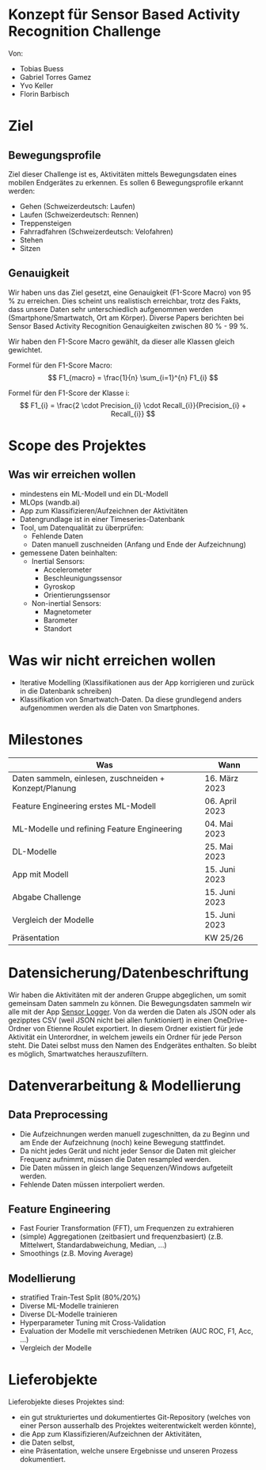 # Konzept für Sensor Based Activity Recognition Challenge
Von:
- Tobias Buess
- Gabriel Torres Gamez
- Yvo Keller
- Florin Barbisch  

# Ziel
## Bewegungsprofile
Ziel dieser Challenge ist es, Aktivitäten mittels Bewegungsdaten eines mobilen Endgerätes zu erkennen. Es sollen 6 Bewegungsprofile erkannt werden:
 - Gehen (Schweizerdeutsch: Laufen)
 - Laufen (Schweizerdeutsch: Rennen)
 - Treppensteigen
 - Fahrradfahren (Schweizerdeutsch: Velofahren)
 - Stehen
 - Sitzen

## Genauigkeit
Wir haben uns das Ziel gesetzt, eine Genauigkeit (F1-Score Macro) von 95 % zu erreichen.
Dies scheint uns realistisch erreichbar, trotz des Fakts, dass unsere Daten sehr unterschiedlich aufgenommen werden (Smartphone/Smartwatch, Ort am Körper).
Diverse Papers berichten bei Sensor Based Activity Recognition Genauigkeiten zwischen 80 % - 99 %.

Wir haben den F1-Score Macro gewählt, da dieser alle Klassen gleich gewichtet.

Formel für den F1-Score Macro:
$$
F1_{macro} = \frac{1}{n} \sum_{i=1}^{n} F1_{i}
$$

Formel für den F1-Score der Klasse i:
$$
F1_{i} = \frac{2 \cdot Precision_{i} \cdot Recall_{i}}{Precision_{i} + Recall_{i}} 
$$


# Scope des Projektes
## Was wir erreichen wollen
- mindestens ein ML-Modell und ein DL-Modell
- MLOps (wandb.ai)
- App zum Klassifizieren/Aufzeichnen der Aktivitäten
- Datengrundlage ist in einer Timeseries-Datenbank
- Tool, um Datenqualität zu überprüfen:
  - Fehlende Daten
  - Daten manuell zuschneiden (Anfang und Ende der Aufzeichnung)
- gemessene Daten beinhalten:
  - Inertial Sensors:
    - Accelerometer
    - Beschleunigungssensor
    - Gyroskop
    - Orientierungssensor
  - Non-inertial Sensors:
    - Magnetometer
    - Barometer
    - Standort


# Was wir nicht erreichen wollen
 - Iterative Modelling (Klassifikationen aus der App korrigieren und zurück in die Datenbank schreiben)
 - Klassifikation von Smartwatch-Daten. Da diese grundlegend anders aufgenommen werden als die Daten von Smartphones.


# Milestones
| Was                                                    | Wann           |
|--------------------------------------------------------|----------------|
| Daten sammeln, einlesen, zuschneiden + Konzept/Planung | 16. März 2023  |
| Feature Engineering erstes ML-Modell                   | 06. April 2023 |
| ML-Modelle und refining Feature Engineering            | 04. Mai 2023   |
| DL-Modelle                                             | 25. Mai 2023   |
| App mit Modell                                         | 15. Juni 2023  |
| Abgabe Challenge                                       | 15. Juni 2023  |
| Vergleich der Modelle                                  | 15. Juni 2023  |
| Präsentation                                           | KW 25/26       |


# Datensicherung/Datenbeschriftung
Wir haben die Aktivitäten mit der anderen Gruppe abgeglichen, um somit gemeinsam Daten sammeln zu können.
Die Bewegungsdaten sammeln wir alle mit der App [Sensor Logger](https://github.com/tszheichoi/awesome-sensor-logger).
Von da werden die Daten als JSON oder als gezipptes CSV (weil JSON nicht bei allen funktioniert) in einen OneDrive-Ordner von Etienne Roulet exportiert.
In diesem Ordner existiert für jede Aktivität ein Unterordner, in welchem jeweils ein Ordner für jede Person steht. Die Datei selbst muss den Namen des Endgerätes enthalten.
So bleibt es möglich, Smartwatches herauszufiltern.


# Datenverarbeitung & Modellierung
## Data Preprocessing
 - Die Aufzeichnungen werden manuell zugeschnitten, da zu Beginn und am Ende der Aufzeichnung (noch) keine Bewegung stattfindet.
 - Da nicht jedes Gerät und nicht jeder Sensor die Daten mit gleicher Frequenz aufnimmt, müssen die Daten resampled werden.
 - Die Daten müssen in gleich lange Sequenzen/Windows aufgeteilt werden.
 - Fehlende Daten müssen interpoliert werden.
## Feature Engineering
 - Fast Fourier Transformation (FFT), um Frequenzen zu extrahieren
 - (simple) Aggregationen (zeitbasiert und frequenzbasiert) (z.B. Mittelwert, Standardabweichung, Median, ...)
 - Smoothings (z.B. Moving Average)
## Modellierung
 - stratified Train-Test Split (80%/20%)
 - Diverse ML-Modelle trainieren
 - Diverse DL-Modelle trainieren
 - Hyperparameter Tuning mit Cross-Validation
 - Evaluation der Modelle mit verschiedenen Metriken (AUC ROC, F1, Acc, ...)
 - Vergleich der Modelle

# Lieferobjekte
Lieferobjekte dieses Projektes sind:
 - ein gut strukturiertes und dokumentiertes Git-Repository (welches von einer Person ausserhalb des Projektes weiterentwickelt werden könnte),
 - die App zum Klassifizieren/Aufzeichnen der Aktivitäten,
 - die Daten selbst,
 - eine Präsentation, welche unsere Ergebnisse und unseren Prozess dokumentiert. 
